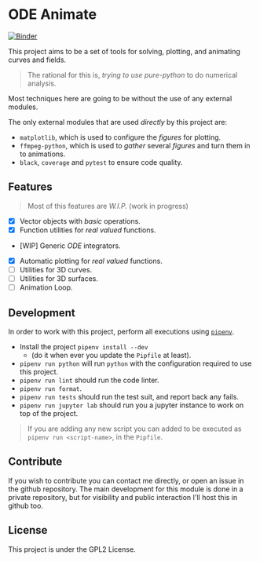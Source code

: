 # ODE Animate

[![Binder](https://mybinder.org/badge_logo.svg)](https://mybinder.org/v2/gh/ekiim/odeanimate/release)

This project aims to be a set of tools for solving, plotting, and animating curves and fields.

> The rational for this is, _trying to use pure-python_ to do numerical analysis.

Most techniques here are going to be without the use of any external modules.

The only external modules that are used _directly_ by this project are:

 - `matplotlib`, which is used to configure the _figures_ for plotting.
 - `ffmpeg-python`, which is used to _gather_ several _figures_ and turn them in to animations.
 - `black`, `coverage` and `pytest` to ensure code quality.


## Features

> Most of this features are _W.I.P._ (work in progress)

 - [X] Vector objects with _basic_ operations.
 - [X] Function utilities for _real valued_ functions.
 - [WIP] Generic _ODE_ integrators.
 - [X] Automatic plotting for _real valued_ functions.
 - [ ] Utilities for 3D curves.
 - [ ] Utilities for 3D surfaces.
 - [ ] Animation Loop.

## Development

In order to work with this project, perform all executions using [`pipenv`](https://pipenv.pypa.io/en/latest/).

 - Install the project `pipenv install --dev`
    - (do it when ever you update the `Pipfile` at least).
 - `pipenv run python` will run `python` with the configuration required to use this project.
 - `pipenv run lint` should run the code linter.
 - `pipenv run format`.
 - `pipenv run tests` should run the test suit, and report back any fails.
 - `pipenv run jupyter lab` should run you a jupyter instance to work on top of the project.

> If you are adding any new script you can added to be executed as
> `pipenv run <script-name>`, in the `Pipfile`.


## Contribute

If you wish to contribute you can contact me directly, or open an issue in the github repository.
The main development for this module is done in a private repository, but for visibility and public
interaction I'll host this in github too.

## License

This project is under the GPL2 License.
